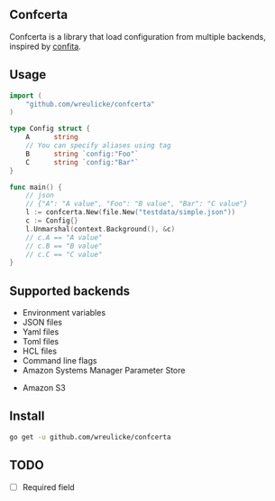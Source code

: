 ## Confcerta

Confcerta is a library that load configuration from multiple backends, inspired by [confita](github.com/heetch/confita).

## Usage

```go
import (
    "github.com/wreulicke/confcerta"
)

type Config struct {
	A      string 
	// You can specify aliases using tag 
	B      string `config:"Foo"`
	C      string `config:"Bar"`
}

func main() {
    // json
    // {"A": "A value", "Foo": "B value", "Bar": "C value"}
    l := confcerta.New(file.New("testdata/simple.json"))
    c := Config{}
	l.Unmarshal(context.Background(), &c)
    // c.A == "A value"
    // c.B == "B value"
    // c.C == "C value"
}
```

## Supported backends

- Environment variables
- JSON files
- Yaml files
- Toml files
- HCL files
- Command line flags
- Amazon Systems Manager Parameter Store
* Amazon S3

## Install

```sh
go get -u github.com/wreulicke/confcerta
```

## TODO

* [ ] Required field
